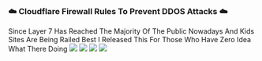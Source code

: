 ### ☁️ Cloudflare Firewall Rules To Prevent DDOS Attacks ☁️
Since Layer 7 Has Reached The Majority Of The Public Nowadays And Kids Sites Are Being Railed Best I Released This For Those Who Have Zero Idea What There Doing
![](https://media.discordapp.net/attachments/819747919581675530/829677841292460042/unknown.png) 
![](https://media.discordapp.net/attachments/819747919581675530/829678093706592276/unknown.png) 
![](https://media.discordapp.net/attachments/819747919581675530/829678478278000650/unknown.png) 
![](https://media.discordapp.net/attachments/819747919581675530/829678903131897906/unknown.png) 
